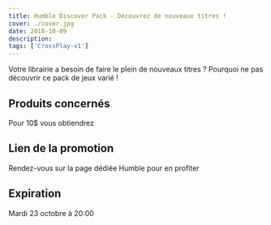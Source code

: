 ```yaml
---
title: Humble Discover Pack - Découvrez de nouveaux titres !
cover: ./cover.jpg
date: 2018-10-09
description: 
tags: ['CrossPlay-v1']
---
```

Votre librairie a besoin de faire le plein de nouveaux titres ? Pourquoi ne pas découvrir ce pack de jeux varié !

## Produits concernés
Pour 10$ vous obtiendrez

## Lien de la promotion
Rendez-vous sur la page dédiée Humble pour en profiter

## Expiration
Mardi 23 octobre à 20:00

